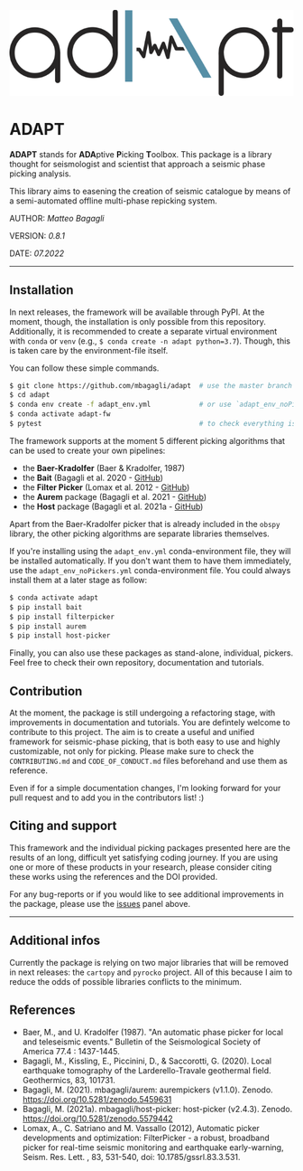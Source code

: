 ![logo](./stuff/adapt_logo.png)

# ADAPT

**ADAPT** stands for **ADA**ptive **P**icking **T**oolbox. This package is a library
thought for seismologist and scientist that approach a seismic phase picking analysis.

This library aims to easening the creation of seismic catalogue by means of a semi-automated offline multi-phase repicking system.

AUTHOR: _Matteo Bagagli_

VERSION: _0.8.1_

DATE: _07.2022_

------------------------------

## Installation

In next releases, the framework will be available through PyPI.
At the moment, though, the installation is only possible from this repository.
Additionally, it is recommended to create a separate virtual environment with `conda` or `venv`
(e.g., `$ conda create -n adapt python=3.7`). Though, this is taken care by the
environment-file itself.

You can follow these simple commands.

```bash
$ git clone https://github.com/mbagagli/adapt  # use the master branch for stable releases
$ cd adapt
$ conda env create -f adapt_env.yml            # or use `adapt_env_noPickers.yml`
$ conda activate adapt-fw
$ pytest                                       # to check everything is ok
```

The framework supports at the moment 5 different picking algorithms that
can be used to create your own pipelines:

- the **Baer-Kradolfer** (Baer & Kradolfer, 1987)
- the **Bait** (Bagagli et al. 2020 - [GitHub](https://github.com/mbagagli/bait))
- the **Filter Picker** (Lomax et al. 2012 - [GitHub](https://github.com/mbagagli/filterpicker))
- the **Aurem** package (Bagagli et al. 2021 - [GitHub](https://github.com/mbagagli/aurem))
- the **Host** package (Bagagli et al. 2021a - [GitHub](https://github.com/mbagagli/host-picker))

Apart from the Baer-Kradolfer picker that is already included in the `obspy`
library, the other picking algorithms are separate libraries themselves.

If you're installing using the `adapt_env.yml` conda-environment file, they
will be installed automatically. If you don't want them to have them immediately,
use the `adapt_env_noPickers.yml` conda-environment file.
You could always install them at a later stage as follow:

```bash
$ conda activate adapt
$ pip install bait
$ pip install filterpicker
$ pip install aurem
$ pip install host-picker
```

Finally, you can also use these packages as stand-alone, individual,
pickers. Feel free to check their own repository, documentation and tutorials.

## Contribution

At the moment, the package is still undergoing a refactoring stage, with
improvements in documentation and tutorials.
You are defintely welcome to contribute to this project. The aim is
to create a useful and unified framework for seismic-phase picking, that
is both easy to use and highly customizable, not only for picking.
Please make sure to check the `CONTRIBUTING.md` and `CODE_OF_CONDUCT.md` files
beforehand and use them as reference.

Even if for a simple documentation changes, I'm looking forward for your pull request
and to add you in the contributors list! :)

## Citing and support

This framework and the individual picking packages presented here are
the results of an long, difficult yet satisfying coding journey.
If you are using one or more of these products in your research, please
consider citing these works using the references and the DOI provided.

For any bug-reports or if you would like to see additional improvements
in the package, please use the [issues](https://github.com/mbagagli/adapt/issues) panel above.

------------------------------

## Additional infos

Currently the package is relying on two major libraries that will
be removed in next releases: the `cartopy` and `pyrocko` project.
All of this because I aim to reduce the odds of possible libraries
conflicts to the minimum.

## References

- Baer, M., and U. Kradolfer (1987). "An automatic phase picker for local and teleseismic events." Bulletin of the Seismological Society of America 77.4 : 1437-1445.
- Bagagli, M., Kissling, E., Piccinini, D., & Saccorotti, G. (2020). Local earthquake tomography of the Larderello-Travale geothermal field. Geothermics, 83, 101731.
- Bagagli, M. (2021). mbagagli/aurem: aurempickers (v1.1.0). Zenodo. https://doi.org/10.5281/zenodo.5459631
- Bagagli, M. (2021a). mbagagli/host-picker: host-picker (v2.4.3). Zenodo. https://doi.org/10.5281/zenodo.5579442
- Lomax, A., C. Satriano and M. Vassallo (2012), Automatic picker developments and optimization: FilterPicker - a robust, broadband picker for real-time seismic monitoring and earthquake early-warning, Seism. Res. Lett. , 83, 531-540, doi: 10.1785/gssrl.83.3.531.
